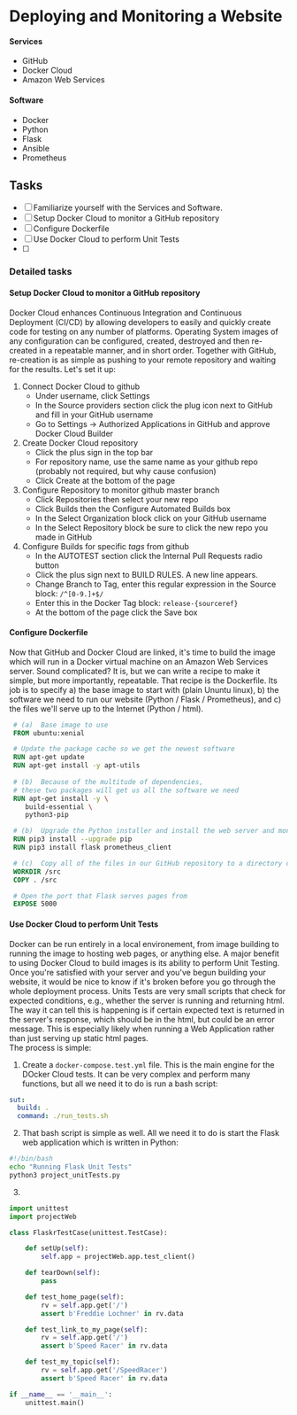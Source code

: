 # Deploying and Monitoring a Website

#### Services
 - GitHub
 - Docker Cloud
 - Amazon Web Services

#### Software
 - Docker
 - Python
 - Flask
 - Ansible
 - Prometheus

## Tasks
 - [ ] Familiarize yourself with the Services and Software.
 - [ ] Setup Docker Cloud to monitor a GitHub repository
 - [ ] Configure Dockerfile 
 - [ ] Use Docker Cloud to perform Unit Tests
 - [ ] 

### Detailed tasks
#### Setup Docker Cloud to monitor a GitHub repository
Docker Cloud enhances Continuous Integration and Continuous Deployment (CI/CD) by allowing developers to easily and quickly create code for testing on any number of platforms.  Operating System images of any configuration can be configured, created, destroyed and then re-created in a repeatable manner, and in short order.  Together with GitHub, re-creation is as simple as pushing to your remote repository and waiting for the results.  Let's set it up:
1. Connect Docker Cloud to github
    - Under username, click Settings
    - In the Source providers section click the plug icon next to GitHub and fill in your GitHub username
    - Go to Settings -> Authorized Applications in GitHub and approve Docker Cloud Builder
2. Create Docker Cloud repository
    - Click the plus sign in the top bar
    - For repository name, use the same name as your github repo (probably not required, but why cause confusion)
    - Click Create at the bottom of the page
3. Configure Repository to monitor github master branch
    - Click Repositories then select your new repo
    - Click Builds then the Configure Automated Builds box
    - In the Select Organization block click on your GitHub username
    - In the Select Repository block be sure to click the new repo you made in GitHub
4. Configure Builds for specific *tags* from github
    - In the AUTOTEST section click the Internal Pull Requests radio button
    - Click the plus sign next to BUILD RULES.  A new line appears.
    - Change Branch to Tag, enter this regular expression in the Source block:  `/^[0-9.]+$/`
    - Enter this in the Docker Tag block:  `release-{sourceref}`
    - At the bottom of the page click the Save box

#### Configure Dockerfile
Now that GitHub and Docker Cloud are linked, it's time to build the image which will run in a Docker virtual machine on an Amazon Web Services server.  Sound complicated?  It is, but we can write a recipe to make it simple, but more importantly, repeatable.  That recipe is the Dockerfile.  Its job is to specify a) the base image to start with (plain Ununtu linux), b) the software we need to run our website (Python / Flask / Prometheus), and c) the files we'll serve up to the Internet (Python / html).

```Dockerfile
 # (a)  Base image to use
 FROM ubuntu:xenial 

 # Update the package cache so we get the newest software
 RUN apt-get update
 RUN apt-get install -y apt-utils
 
 # (b)  Because of the multitude of dependencies,
 # these two packages will get us all the software we need
 RUN apt-get install -y \
    build-essential \
    python3-pip

 # (b)  Upgrade the Python installer and install the web server and monitoring software
 RUN pip3 install --upgrade pip
 RUN pip3 install flask prometheus_client

 # (c)  Copy all of the files in our GitHub repository to a directory on the Docker image (Ansible playbook / website pages / prometheus files)
 WORKDIR /src
 COPY . /src

 # Open the port that Flask serves pages from
 EXPOSE 5000
```

#### Use Docker Cloud to perform Unit Tests
Docker can be run entirely in a local environement, from image building to running the image to hosting web pages, or anything else.  A major benefit to using Docker Cloud to build images is its ability to perform Unit Testing.    
Once you're satisfied with your server and you've begun building your website, it would be nice to know if it's broken before you go through the whole deployment process.  Units Tests are very small scripts that check for expected conditions, e.g., whether the server is running and returning html.  The way it can tell this is happening is if certain expected text is returned in the server's response, which should be in the html, but could be an error message.  This is especially likely when running a Web Application rather than just serving up static html pages.    
The process is simple:
1. Create a `docker-compose.test.yml` file.  This is the main engine for the DOcker Cloud tests.  It can be very complex and perform many functions, but all we need it to do is run a bash script:
```yaml
sut:
  build: .
  command: ./run_tests.sh
```
2. That bash script is simple as well.  All we need it to do is start the Flask web application which is written in Python:
```bash
#!/bin/bash
echo "Running Flask Unit Tests"
python3 project_unitTests.py
```
3. 
```python
import unittest
import projectWeb

class FlaskrTestCase(unittest.TestCase):

    def setUp(self):
        self.app = projectWeb.app.test_client()

    def tearDown(self):
        pass

    def test_home_page(self):
        rv = self.app.get('/')
        assert b'Freddie Lochner' in rv.data

    def test_link_to_my_page(self):
        rv = self.app.get('/')  
        assert b'Speed Racer' in rv.data 

    def test_my_topic(self):
        rv = self.app.get('/SpeedRacer')  
        assert b'Speed Racer' in rv.data 

if __name__ == '__main__':
    unittest.main()
```

